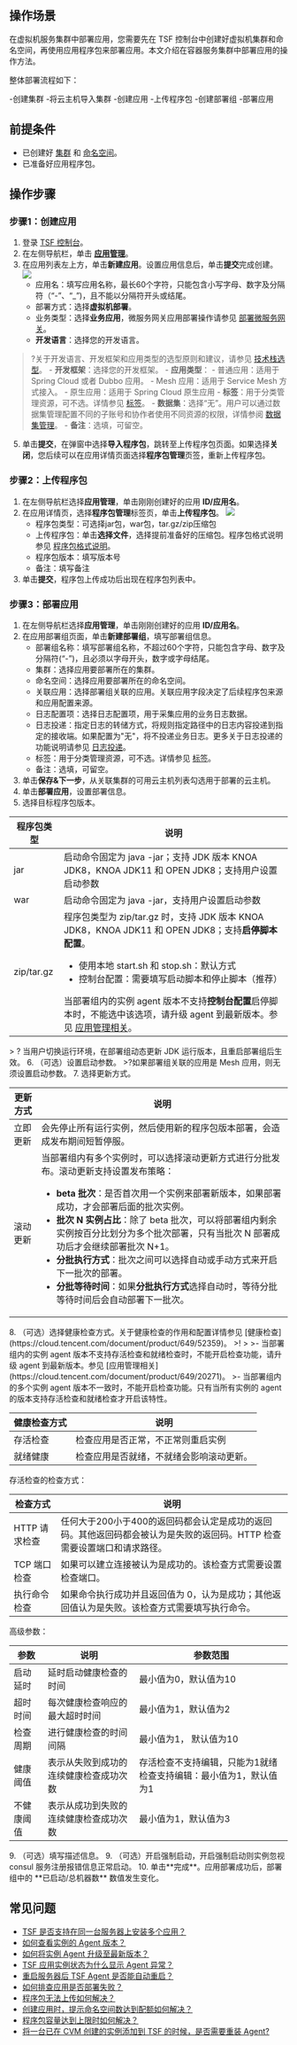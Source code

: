 ## 操作场景

在虚拟机服务集群中部署应用，您需要先在 TSF 控制台中创建好虚拟机集群和命名空间，再使用应用程序包来部署应用。本文介绍在容器服务集群中部署应用的操作方法。

整体部署流程如下：

<dx-steps>
-创建集群
-将云主机导入集群
-创建应用
-上传程序包
-创建部署组
-部署应用
</dx-steps>

## 前提条件

- 已创建好 [集群](https://cloud.tencent.com/document/product/649/73965) 和 [命名空间](https://cloud.tencent.com/document/product/649/74022)。
- 已准备好应用程序包。



## 操作步骤

### 步骤1：创建应用

1. 登录 [TSF 控制台](https://console.cloud.tencent.com/tsf/index)。
2. 在左侧导航栏，单击 [**应用管理**](https://console.cloud.tencent.com/tsf/app?rid=1)。
4. 在应用列表左上方，单击**新建应用**。设置应用信息后，单击**提交**完成创建。
	![](https://qcloudimg.tencent-cloud.cn/raw/31fbc724d8ca590ecf86fcd6abfe7e7a.png)
	- 应用名：填写应用名称，最长60个字符，只能包含小写字母、数字及分隔符（“-”、“\_”)，且不能以分隔符开头或结尾。
	- 部署方式：选择**虚拟机部署**。
	- 业务类型：选择**业务应用**，微服务网关应用部署操作请参见 [部署微服务网关](https://cloud.tencent.com/document/product/649/54699)。
	- **开发语言**：选择您的开发语言。
> ?关于开发语言、开发框架和应用类型的选型原则和建议，请参见 [技术栈选型](https://cloud.tencent.com/document/product/649/73790)。
	- **开发框架**：选择您的开发框架。
	- **应用类型**：
		- 普通应用：适用于 Spring Cloud 或者 Dubbo 应用。
		- Mesh 应用：适用于 Service Mesh 方式接入。
		- 原生应用：适用于 Spring Cloud 原生应用
	- **标签**：用于分类管理资源，可不选。详情参见 [标签](https://cloud.tencent.com/document/product/649/53869)。
	- **数据集**：选择“无”。用户可以通过数据集管理配置不同的子账号和协作者使用不同资源的权限，详情参阅 [数据集管理](https://cloud.tencent.com/document/product/649/38326)。
	- **备注**：选填，可留空。
5. 单击**提交**，在弹窗中选择**导入程序包**，跳转至上传程序包页面。如果选择**关闭**，您后续可以在应用详情页面选择**程序包管理**页签，重新上传程序包。

   



### 步骤2：上传程序包

1. 在左侧导航栏选择**应用管理**，单击刚刚创建好的应用 **ID/应用名**。
2. 在应用详情页，选择**程序包管理**标签页，单击**上传程序包**。
   ![](https://main.qcloudimg.com/raw/5a787f36ad59049ab5ea85601bf6a0b5.png)
   - 程序包类型：可选择jar包，war包，tar.gz/zip压缩包
   - 上传程序包：单击**选择文件**，选择提前准备好的压缩包。程序包格式说明参见 [程序包格式说明](https://cloud.tencent.com/document/product/649/30359)。
   - 程序包版本：填写版本号
   - 备注：填写备注
3. 单击**提交**，程序包上传成功后出现在程序包列表中。

   

### 步骤3：部署应用

1. 在左侧导航栏选择**应用管理**，单击刚刚创建好的应用 **ID/应用名**。
2. 在应用部署组页面，单击**新建部署组**，填写部署组信息。
   - 部署组名称：填写部署组名称，不超过60个字符，只能包含字母、数字及分隔符(“-”)，且必须以字母开头，数字或字母结尾。
   - 集群：选择应用要部署所在的集群。
   - 命名空间：选择应用要部署所在的命名空间。
   - 关联应用：选择部署组关联的应用。关联应用字段决定了后续程序包来源和应用配置来源。
   - 日志配置项：选择日志配置项，用于采集应用的业务日志数据。
   - 日志投递：指定日志的转储方式，将规则指定路径中的日志内容投递到指定的接收端。如果配置为"无"，将不投递业务日志。更多关于日志投递的功能说明请参见 [日志投递](https://cloud.tencent.com/document/product/649/43510)。
   - 标签：用于分类管理资源，可不选。详情参见 [标签](https://cloud.tencent.com/document/product/649/53869)。
   - 备注：选填，可留空。
3. 单击**保存&下一步**，从关联集群的可用云主机列表勾选用于部署的云主机。
4. 单击**部署应用**，设置部署信息。
5. 选择目标程序包版本。
<table>
<thead>
<tr>
<th>程序包类型</th>
<th>说明</th>
</tr>
</thead>
<tbody><tr>
<td>jar</td>
<td>启动命令固定为 java -jar；支持 JDK 版本 KNOA JDK8，KNOA JDK11 和 OPEN JDK8；支持用户设置启动参数</td>
</tr>
<tr>
<td>war</td>
<td>启动命令固定为 java -jar，支持用户设置启动参数</td>
</tr>
<tr>
<td>zip/tar.gz</td>
<td>程序包类型为 zip/tar.gz 时，支持 JDK 版本 KNOA JDK8，KNOA JDK11 和 OPEN JDK8；支持<strong>启停脚本配置</strong>。<ul><li>使用本地 start.sh 和 stop.sh：默认方式</li><li>控制台配置：需要填写启动脚本和停止脚本（推荐）</li></ul>当部署组内的实例 agent 版本不支持<strong>控制台配置</strong>启停脚本时，不能选中该选项，请升级 agent 到最新版本。参见 <a href="https://cloud.tencent.com/document/product/649/20271">应用管理相关</a>。</td>
</tr>
</tbody></table>
> ? 当用户切换运行环境，在部署组动态更新 JDK 运行版本，且重启部署组后生效。
6. （可选）设置启动参数。
>?如果部署组关联的应用是 Mesh 应用，则无须设置启动参数。
7. 选择更新方式。
<table>
<thead>
<tr>
<th>更新方式</th>
<th>说明</th>
</tr>
</thead>
<tbody><tr>
<td>立即更新</td>
<td>会先停止所有运行实例，然后使用新的程序包版本部署，会造成发布期间短暂停服。</td>
</tr>
<tr>
<td>滚动更新</td>
<td>当部署组内有多个实例时，可以选择滚动更新方式进行分批发布。滚动更新支持设置发布策略：<ul><li><strong>beta 批次</strong>：是否首次用一个实例来部署新版本，如果部署成功，才会部署后面的批次实例。</li><li><strong>批次 N 实例占比</strong>：除了 beta 批次，可以将部署组内剩余实例按百分比划分为多个批次部署，只有当批次 N 部署成功后才会继续部署批次 N+1。</li><li><strong>分批执行方式</strong>：批次之间可以选择自动或手动方式来开启下一批次的部署。</li><li><strong>分批等待时间</strong>：如果<strong>分批执行方式</strong>选择自动时，等待分批等待时间后会自动部署下一批次。</li></ul></td>
</tr>
</tbody></table>
8. （可选）选择健康检查方式。关于健康检查的作用和配置详情参见 [健康检查](https://cloud.tencent.com/document/product/649/52359)。
>!
>
>- 当部署组内的实例 agent 版本不支持存活检查和就绪检查时，不能开启检查功能，请升级 agent 到最新版本。参见 [应用管理相关](https://cloud.tencent.com/document/product/649/20271)。
>- 当部署组内的多个实例 agent 版本不一致时，不能开启检查功能。只有当所有实例的 agent 的版本支持存活检查和就绪检查才开启该特性。
<table>
<thead>
<tr>
<th>健康检查方式</th>
<th>说明</th>
</tr>
</thead>
<tbody><tr>
<td>存活检查</td>
<td>检查应用是否正常，不正常则重启实例</td>
</tr>
<tr>
<td>就绪健康</td>
<td>检查应用是否就绪，不就绪会影响滚动更新。</td>
</tr>
</tbody></table>
存活检查的检查方式：
<table>
<thead>
<tr>
<th>检查方式</th>
<th>说明</th>
</tr>
</thead>
<tbody><tr>
<td>HTTP 请求检查</td>
<td>任何大于200小于400的返回码都会认定是成功的返回码。其他返回码都会被认为是失败的返回码。HTTP 检查需要设置端口和请求路径。</td>
</tr>
<tr>
<td>TCP 端口检查</td>
<td>如果可以建立连接被认为是成功的。该检查方式需要设置检查端口。</td>
</tr>
<tr>
<td>执行命令检查</td>
<td>如果命令执行成功并且返回值为 0，认为是成功；其他返回值认为是失败。该检查方式需要填写执行命令。</td>
</tr>
</tbody></table>
高级参数：
<table>
<thead>
<tr>
<th>参数</th>
<th>说明</th>
<th>参数范围</th>
</tr>
</thead>
<tbody><tr>
<td>启动延时</td>
<td>延时启动健康检查的时间</td>
<td>最小值为0，默认值为10</td>
</tr>
<tr>
<td>超时时间</td>
<td>每次健康检查响应的最大超时时间</td>
<td>最小值为1，默认值为2</td>
</tr>
<tr>
<td>检查周期</td>
<td>进行健康检查的时间间隔</td>
<td>最小值为1， 默认值为10</td>
</tr>
<tr>
<td>健康阈值</td>
<td>表示从失败到成功的连续健康检查成功次数</td>
<td>存活检查不支持编辑，只能为1就绪检查支持编辑：最小值为1，默认值为1</td>
</tr>
<tr>
<td>不健康阈值</td>
<td>表示从成功到失败的连续健康检查成功次数</td>
<td>最小值为1，默认值为3</td>
</tr>
</tbody></table>
9. （可选）填写描述信息。
9. （可选）开启强制启动，开启强制启动则实例忽视 consul 服务注册报错信息正常启动。
10. 单击**完成**。应用部署成功后，部署组中的 **已启动/总机器数** 数值发生变化。 



## 常见问题

- [TSF 是否支持在同一台服务器上安装多个应用？](https://cloud.tencent.com/document/product/649/20271#tsf-.E6.98.AF.E5.90.A6.E6.94.AF.E6.8C.81.E5.9C.A8.E5.90.8C.E4.B8.80.E5.8F.B0.E6.9C.8D.E5.8A.A1.E5.99.A8.E4.B8.8A.E5.AE.89.E8.A3.85.E5.A4.9A.E4.B8.AA.E5.BA.94.E7.94.A8.EF.BC.9F)
- [如何查看实例的 Agent 版本？](https://cloud.tencent.com/document/product/649/20271#.E5.A6.82.E4.BD.95.E6.9F.A5.E7.9C.8B.E5.AE.9E.E4.BE.8B.E7.9A.84-agent-.E7.89.88.E6.9C.AC.EF.BC.9F)
- [如何将实例 Agent 升级至最新版本？](https://cloud.tencent.com/document/product/649/20271#.E5.A6.82.E4.BD.95.E5.B0.86.E5.AE.9E.E4.BE.8B-agent-.E5.8D.87.E7.BA.A7.E8.87.B3.E6.9C.80.E6.96.B0.E7.89.88.E6.9C.AC.EF.BC.9F)
- [TSF 应用实例状态为什么显示 Agent 异常？](https://cloud.tencent.com/document/product/649/20271#tsf-.E5.BA.94.E7.94.A8.E5.AE.9E.E4.BE.8B.E7.8A.B6.E6.80.81.E4.B8.BA.E4.BB.80.E4.B9.88.E6.98.BE.E7.A4.BA-agent-.E5.BC.82.E5.B8.B8.EF.BC.9F)
- [重启服务器后 TSF Agent 是否能自动重启？](https://cloud.tencent.com/document/product/649/20271#.E9.87.8D.E5.90.AF.E6.9C.8D.E5.8A.A1.E5.99.A8.E5.90.8E-tsf-agent-.E6.98.AF.E5.90.A6.E8.83.BD.E8.87.AA.E5.8A.A8.E9.87.8D.E5.90.AF.EF.BC.9F)
- [如何排查应用是否部署失败？](https://cloud.tencent.com/document/product/649/20271#.E5.A6.82.E4.BD.95.E6.8E.92.E6.9F.A5.E5.BA.94.E7.94.A8.E6.98.AF.E5.90.A6.E9.83.A8.E7.BD.B2.E5.A4.B1.E8.B4.A5.EF.BC.9F)
- [程序包无法上传如何解决？](https://cloud.tencent.com/document/product/649/20271#.E7.A8.8B.E5.BA.8F.E5.8C.85.E6.97.A0.E6.B3.95.E4.B8.8A.E4.BC.A0.E5.A6.82.E4.BD.95.E8.A7.A3.E5.86.B3.EF.BC.9F)
- [创建应用时，提示命名空间数达到配额如何解决？](https://cloud.tencent.com/document/product/649/20271#.E5.88.9B.E5.BB.BA.E5.BA.94.E7.94.A8.E6.97.B6.EF.BC.8C.E6.8F.90.E7.A4.BA.E5.91.BD.E5.90.8D.E7.A9.BA.E9.97.B4.E6.95.B0.E8.BE.BE.E5.88.B0.E9.85.8D.E9.A2.9D.E5.A6.82.E4.BD.95.E8.A7.A3.E5.86.B3.EF.BC.9F)
- [程序包容量达到上限时如何解决？](https://cloud.tencent.com/document/product/649/20271#.E7.A8.8B.E5.BA.8F.E5.8C.85.E5.AE.B9.E9.87.8F.E8.BE.BE.E5.88.B0.E4.B8.8A.E9.99.90.E6.97.B6.E5.A6.82.E4.BD.95.E8.A7.A3.E5.86.B3.EF.BC.9F)
- [将一台已在 CVM 创建的实例添加到 TSF 的时候，是否需要重装 Agent?](https://cloud.tencent.com/document/product/649/20271#.E5.B0.86.E4.B8.80.E5.8F.B0.E5.B7.B2.E5.9C.A8-cvm-.E5.88.9B.E5.BB.BA.E7.9A.84.E5.AE.9E.E4.BE.8B.E6.B7.BB.E5.8A.A0.E5.88.B0-tsf-.E7.9A.84.E6.97.B6.E5.80.99.EF.BC.8C.E6.98.AF.E5.90.A6.E9.9C.80.E8.A6.81.E9.87.8D.E8.A3.85-agent.3F)
